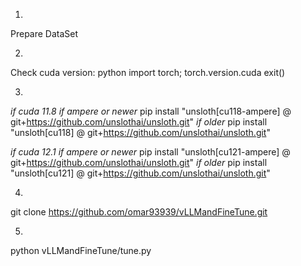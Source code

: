 1. 
Prepare DataSet

2. 
Check cuda version:
  python
  import torch; torch.version.cuda
  exit()

3. 
  *if cuda 11.8*
  *if ampere or newer*
  pip install "unsloth[cu118-ampere] @ git+https://github.com/unslothai/unsloth.git"
  *if older*
  pip install "unsloth[cu118] @ git+https://github.com/unslothai/unsloth.git"

  *if cuda 12.1*
  *if ampere or newer*
  pip install "unsloth[cu121-ampere] @ git+https://github.com/unslothai/unsloth.git"
  *if older*
  pip install "unsloth[cu121] @ git+https://github.com/unslothai/unsloth.git"

4. 
  git clone https://github.com/omar93939/vLLMandFineTune.git

5. 
  python vLLMandFineTune/tune.py